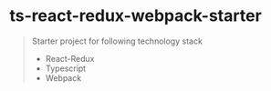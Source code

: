 # ts-react-redux-webpack-starter
> Starter project for following technology stack
>  + React-Redux
>  + Typescript
>  + Webpack
